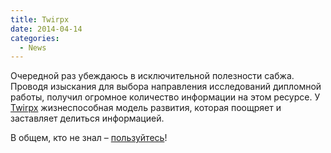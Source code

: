 ```yaml
---
title: Twirpx
date: 2014-04-14
categories:
  - News
---
```


Очередной раз убеждаюсь в исключительной полезности сабжа. Проводя изыскания для выбора направления исследований дипломной работы, получил огромное количество информации на этом ресурсе. У [Twirpx](http://www.twirpx.com/) жизнеспособная модель развития, которая поощряет и заставляет делиться информацией.

В общем, кто не знал – [пользуйтесь](http://www.twirpx.com/)!
